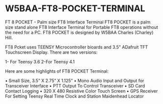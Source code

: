 # W5BAA-FT8-POCKET-TERMINAL
FT 8 POCKET - Palm size FT8 Interface Terminal
FT8 POCKET is a palm size stand alone FT8 Interface Terminal for Portable FT8 operations without the need for a PC.
FT8 POCKET is designed by W5BAA Charles (Charley) Hill.

FT8 Pcket uses TEENSY Microcontroller bioards and 3.5" ADafruit TFT Touchscreen Display.
There are two versions: 

1- For Teensy 3.6
2-For Teensy 4.1

Here are some highlights of FT8 POCKET Terminal:

• Small Size, 3.5” X 2.75” X 1.125”
• Mono Audio Input and Output for Transceiver Interface
• PTT Output To Control Transceiver
• SD Card Contact Logging
• 320 X 480 Resistive Color Touch Screen
• GPS Receiver For Setting Teensy Real Time Clock and Station Maidenhead Locator
